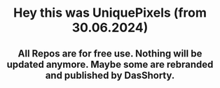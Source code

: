 <h1 align="center">Hey this was UniquePixels (from 30.06.2024)</h1>
<h2 align="center">All Repos are for free use. Nothing will be updated anymore. Maybe some are rebranded and published by DasShorty.</h2>
